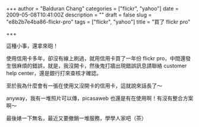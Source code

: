 +++
author = "Balduran Chang"
categories = ["flickr", "yahoo"]
date = 2009-05-08T10:41:00Z
description = ""
draft = false
slug = "e8b2b7e4ba86-flickr-pro"
tags = ["flickr", "yahoo"]
title = "買了 flickr pro"

+++


這種小事，還拿來砲！

使用信用卡多年，卻沒有線上刷過，就用信用卡買了一年份 flickr pro，中間還發生很麻煩的錯誤，就是，我沒開卡，然後鬼打牆出現錯誤訊息請聯絡 customer help center，還是銀行打來查核才確認。

至於我為什麼會有一張在使用又沒開卡的信用卡，這就說來話長了～

anyway，我有一堆照片可以傳，picasaweb 也還是有在使用啊！有沒有整合方案啊～

最後婊一下無名，最近又要撤銷一堆服務，學學人家吧（茶）


